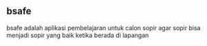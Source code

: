 ## bsafe

bsafe adalah aplikasi pembelajaran untuk calon sopir agar sopir bisa menjadi sopir yang baik ketika berada di lapangan

